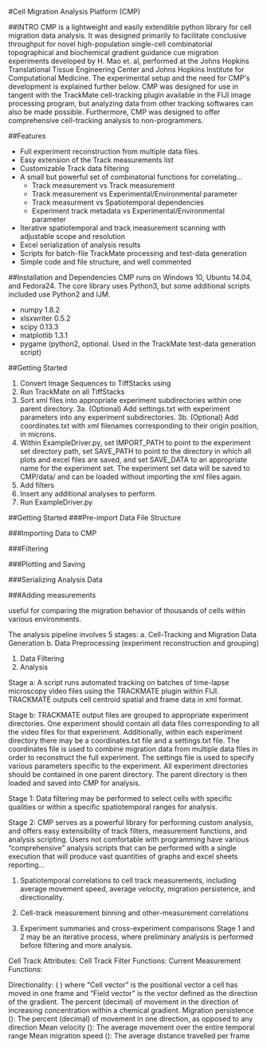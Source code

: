 #Cell Migration Analysis Platform (CMP)

##INTRO
CMP is a lightweight and easily extendible python library for cell migration data analysis. It was designed primarily to facilitate conclusive throughput for novel high-population single-cell combinatorial topographical and biochemical gradient guidance cue migration experiments developed by H. Mao et. al, performed at the Johns Hopkins Translational Tissue Engineering Center and Johns Hopkins Institute for Computational Medicine. The experimental setup and the need for CMP's development is explained further below. CMP was designed for use in tangent with the TrackMate cell-tracking plugin available in the FIJI image processing program, but analyzing data from other tracking softwares can also be made possible. Furthermore, CMP was designed to offer comprehensive cell-tracking analysis to non-programmers.

##Features
- Full experiment reconstruction from multiple data files.
- Easy extension of the Track measurements list
- Customizable Track data filtering
- A small but powerful set of combinatorial functions for correlating...
   - Track measurement vs Track measurement 
   - Track measurement vs Experimental/Environmental parameter
   - Track measurment vs Spatiotemporal dependencies
   - Experiment track metadata vs Experimental/Environmental parameter
- Iterative spatiotemporal and track measurement scanning with adjustable scope and resolution
- Excel serialization of analysis results
- Scripts for batch-file TrackMate processing and test-data generation
- Simple code and file structure, and well commented

##Installation and Dependencies
CMP runs on Windows 10, Ubuntu 14.04, and Fedora24. The core library uses Python3, but some additional scripts included use Python2 and IJM.
- numpy 1.8.2
- xlsxwriter 0.5.2
- scipy 0.13.3
- matplotlib 1.3.1
- pygame (python2, optional. Used in the TrackMate test-data generation script)

##Getting Started
1. Convert Image Sequences to TiffStacks using
2. Run TrackMate on all TiffStacks
3. Sort xml files into appropriate experiment subdirectories within one parent directory.
3a. (Optional) Add settings.txt with experiment parameters into any experiment subdirectories.
3b. (Optional) Add coordinates.txt with xml filenames corresponding to their origin position, in microns.
4. Within ExampleDriver.py, set IMPORT_PATH to point to the experiment set directory path, set SAVE_PATH to point to the directory in which all plots and excel files are saved, and set SAVE_DATA to an appropriate name for the experiment set. The experiment set data will be saved to CMP/data/ and can be loaded without importing the xml files again.
5. Add filters
6. Insert any additional analyses to perform.
7. Run ExampleDriver.py


##Getting Started
###Pre-import Data File Structure

###Importing Data to CMP

###Filtering

###Plotting and Saving

###Serializing Analysis Data

###Adding measurements



useful for comparing the migration behavior of thousands of cells within various environments. 

The analysis pipeline involves 5 stages: 
a. Cell-Tracking and Migration Data Generation
b. Data Preprocessing (experiment reconstruction and grouping)
1. Data Filtering
2. Analysis

Stage a: A script runs automated tracking on batches of time-lapse microscopy video files using the TRACKMATE plugin within FIJI. TRACKMATE outputs cell centroid spatial and frame data in xml format.

Stage b: TRACKMATE output files are grouped to appropriate experiment directories. One experiment should contain all data files corresponding to all the video files for that experiment. Additionally, within each experiment directory there may be a coordinates.txt file and a settings.txt file. The coordinates file is used to combine migration data from multiple data files in order to reconstruct the full experiment. The settings file is used to specify various parameters specific to the experiment. All experiment directories should be contained in one parent directory. The parent directory is then loaded and saved into CMP for analysis.

Stage 1: Data filtering may be performed to select cells with specific qualities or within a specific spatiotemporal ranges for analysis.

Stage 2: CMP serves as a powerful library for performing custom analysis, and offers easy extensibility of track filters, measurement functions, and analysis scripting. Users not comfortable with programming have various “comprehensive” analysis scripts that can be performed with a single execution that will produce vast quantities of graphs and excel sheets reporting…

1. Spatiotemporal correlations to cell track measurements, including average movement speed, average velocity, migration persistence, and directionality.

2. Cell-track measurement binning and other-measurement correlations

3. Experiment summaries and cross-experiment comparisons
Stage 1 and 2 may be an iterative process, where preliminary analysis is performed before filtering and more analysis.




Cell Track Attributes:
Cell Track Filter Functions:
Current Measurement Functions:

Directionality:  ( ) where “Cell vector” is the positional vector a cell has moved in one frame and “Field vector” is the vector defined as the direction of the gradient. The percent (decimal) of movement in the direction of increasing concentration within a chemical gradient.
Migration persistence (): The percent (decimal) of movement in one direction, as opposed to any direction
Mean velocity (): The average movement over the entire temporal range
Mean migration speed (): The average distance travelled per frame

